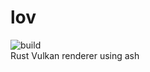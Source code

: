 # lov
![build](https://github.com/angelocarly/lov/actions/workflows/rust.yml/badge.svg)  
Rust Vulkan renderer using ash
